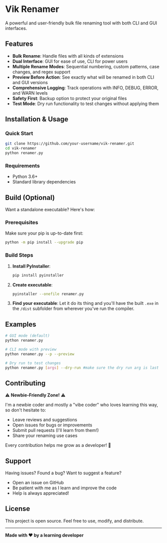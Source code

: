 # Vik Renamer

A powerful and user-friendly bulk file renaming tool with both CLI and GUI interfaces.

## Features

- **Bulk Rename**: Handle files with all kinds of extensions
- **Dual Interface**: GUI for ease of use, CLI for power users
- **Multiple Rename Modes**: Sequential numbering, custom patterns, case changes, and regex support
- **Preview Before Action**: See exactly what will be renamed in both CLI and GUI versions
- **Comprehensive Logging**: Track operations with INFO, DEBUG, ERROR, and WARN levels
- **Safety First**: Backup option to protect your original files
- **Test Mode**: Dry run functionality to test changes without applying them

## Installation & Usage

### Quick Start
```bash
git clone https://github.com/your-username/vik-renamer.git
cd vik-renamer
python renamer.py
```

### Requirements
- Python 3.6+
- Standard library dependencies

## Build (Optional)

Want a standalone executable? Here's how:

### Prerequisites
Make sure your pip is up-to-date first:
```bash
python -m pip install --upgrade pip
```

### Build Steps
1. **Install PyInstaller**:
   ```bash
   pip install pyinstaller
   ```

2. **Create executable**:
   ```bash
   pyinstaller --onefile renamer.py
   ```

3. **Find your executable**:
   Let it do its thing and you'll have the built `.exe` in the `/dist` subfolder from wherever you've run the compiler.

## Examples

```bash
# GUI mode (default)
python renamer.py

# CLI mode with preview
python renamer.py --p --preview

# Dry run to test changes
python renamer.py [args] --dry-run #make sure the dry run arg is last
```

## Contributing

⚠️ **Newbie-Friendly Zone!** ⚠️

I'm a newbie coder and mostly a "vibe coder" who loves learning this way, so don't hesitate to:
- Leave reviews and suggestions
- Open issues for bugs or improvements
- Submit pull requests (I'll learn from them!)
- Share your renaming use cases

Every contribution helps me grow as a developer! 🚀

## Support

Having issues? Found a bug? Want to suggest a feature?
- Open an issue on GitHub
- Be patient with me as I learn and improve the code
- Help is always appreciated!

## License

This project is open source. Feel free to use, modify, and distribute.

---

**Made with ❤️ by a learning developer**
